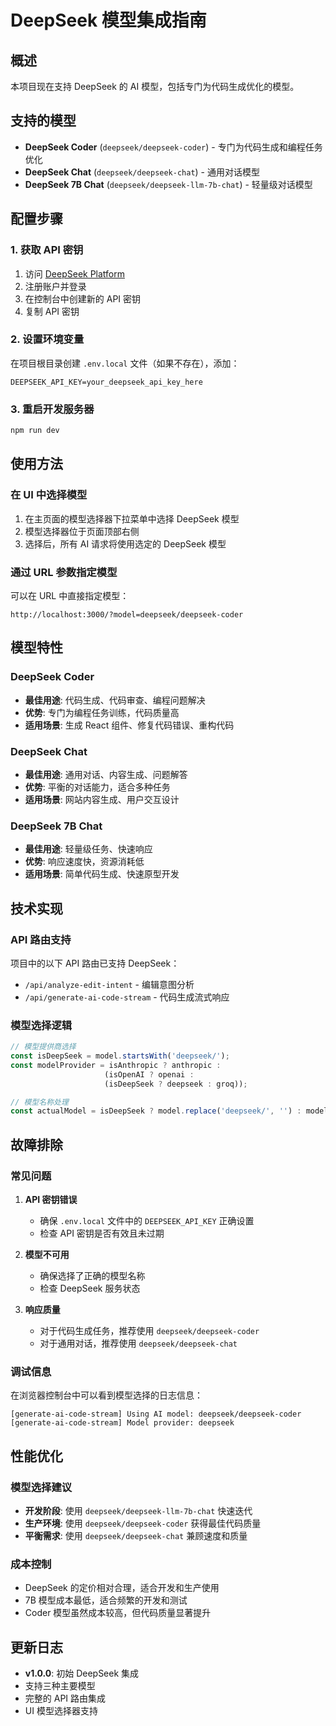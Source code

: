 # DeepSeek 模型集成指南

## 概述

本项目现在支持 DeepSeek 的 AI 模型，包括专门为代码生成优化的模型。

## 支持的模型

- **DeepSeek Coder** (`deepseek/deepseek-coder`) - 专门为代码生成和编程任务优化
- **DeepSeek Chat** (`deepseek/deepseek-chat`) - 通用对话模型
- **DeepSeek 7B Chat** (`deepseek/deepseek-llm-7b-chat`) - 轻量级对话模型

## 配置步骤

### 1. 获取 API 密钥

1. 访问 [DeepSeek Platform](https://platform.deepseek.com)
2. 注册账户并登录
3. 在控制台中创建新的 API 密钥
4. 复制 API 密钥

### 2. 设置环境变量

在项目根目录创建 `.env.local` 文件（如果不存在），添加：

```env
DEEPSEEK_API_KEY=your_deepseek_api_key_here
```

### 3. 重启开发服务器

```bash
npm run dev
```

## 使用方法

### 在 UI 中选择模型

1. 在主页面的模型选择器下拉菜单中选择 DeepSeek 模型
2. 模型选择器位于页面顶部右侧
3. 选择后，所有 AI 请求将使用选定的 DeepSeek 模型

### 通过 URL 参数指定模型

可以在 URL 中直接指定模型：

```
http://localhost:3000/?model=deepseek/deepseek-coder
```

## 模型特性

### DeepSeek Coder
- **最佳用途**: 代码生成、代码审查、编程问题解决
- **优势**: 专门为编程任务训练，代码质量高
- **适用场景**: 生成 React 组件、修复代码错误、重构代码

### DeepSeek Chat
- **最佳用途**: 通用对话、内容生成、问题解答
- **优势**: 平衡的对话能力，适合多种任务
- **适用场景**: 网站内容生成、用户交互设计

### DeepSeek 7B Chat
- **最佳用途**: 轻量级任务、快速响应
- **优势**: 响应速度快，资源消耗低
- **适用场景**: 简单代码生成、快速原型开发

## 技术实现

### API 路由支持

项目中的以下 API 路由已支持 DeepSeek：

- `/api/analyze-edit-intent` - 编辑意图分析
- `/api/generate-ai-code-stream` - 代码生成流式响应

### 模型选择逻辑

```typescript
// 模型提供商选择
const isDeepSeek = model.startsWith('deepseek/');
const modelProvider = isAnthropic ? anthropic : 
                     (isOpenAI ? openai : 
                     (isDeepSeek ? deepseek : groq));

// 模型名称处理
const actualModel = isDeepSeek ? model.replace('deepseek/', '') : model;
```

## 故障排除

### 常见问题

1. **API 密钥错误**
   - 确保 `.env.local` 文件中的 `DEEPSEEK_API_KEY` 正确设置
   - 检查 API 密钥是否有效且未过期

2. **模型不可用**
   - 确保选择了正确的模型名称
   - 检查 DeepSeek 服务状态

3. **响应质量**
   - 对于代码生成任务，推荐使用 `deepseek/deepseek-coder`
   - 对于通用对话，推荐使用 `deepseek/deepseek-chat`

### 调试信息

在浏览器控制台中可以看到模型选择的日志信息：

```
[generate-ai-code-stream] Using AI model: deepseek/deepseek-coder
[generate-ai-code-stream] Model provider: deepseek
```

## 性能优化

### 模型选择建议

- **开发阶段**: 使用 `deepseek/deepseek-llm-7b-chat` 快速迭代
- **生产环境**: 使用 `deepseek/deepseek-coder` 获得最佳代码质量
- **平衡需求**: 使用 `deepseek/deepseek-chat` 兼顾速度和质量

### 成本控制

- DeepSeek 的定价相对合理，适合开发和生产使用
- 7B 模型成本最低，适合频繁的开发和测试
- Coder 模型虽然成本较高，但代码质量显著提升

## 更新日志

- **v1.0.0**: 初始 DeepSeek 集成
- 支持三种主要模型
- 完整的 API 路由集成
- UI 模型选择器支持
